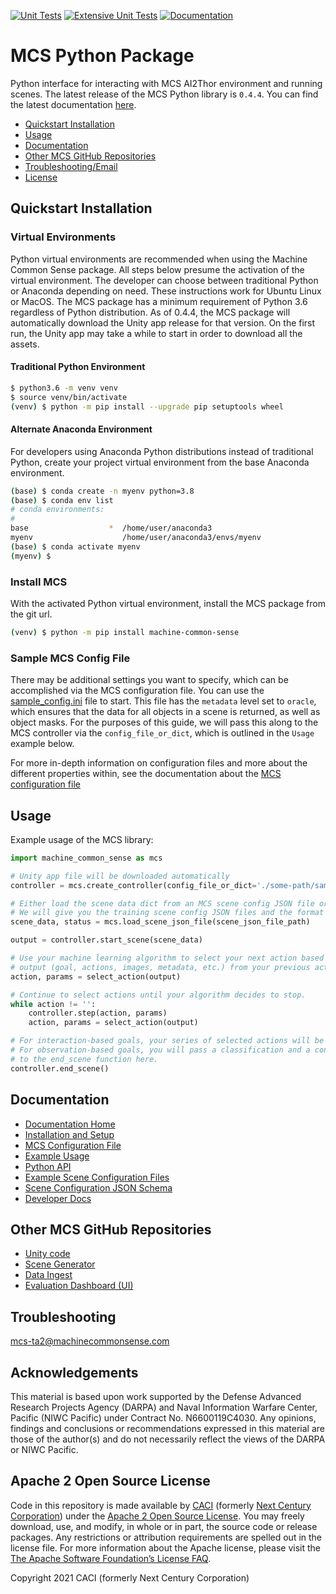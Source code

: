 [![Unit Tests](https://github.com/NextCenturyCorporation/MCS/actions/workflows/ci.yaml/badge.svg)](https://github.com/NextCenturyCorporation/MCS/actions/workflows/ci.yaml)
[![Extensive Unit Tests](https://github.com/NextCenturyCorporation/MCS/actions/workflows/development-merge.yaml/badge.svg)](https://github.com/NextCenturyCorporation/MCS/actions/workflows/development-merge.yaml)
[![Documentation](https://github.com/NextCenturyCorporation/MCS/actions/workflows/docs-publish-pypi.yaml/badge.svg)](https://github.com/NextCenturyCorporation/MCS/actions/workflows/docs-publish-pypi.yaml)

# MCS Python Package

Python interface for interacting with MCS AI2Thor environment and running scenes. The latest release of the MCS Python library is `0.4.4`. You can find the latest documentation [here](https://nextcenturycorporation.github.io/MCS).

- [Quickstart Installation](#quickstart-installation)
- [Usage](#usage)
- [Documentation](#documentation)
- [Other MCS GitHub Repositories](#other-mcs-github-repositories)
- [Troubleshooting/Email](#troubleshooting)
- [License](#apache-2-open-source-license)

## Quickstart Installation

### Virtual Environments

Python virtual environments are recommended when using the  Machine Common Sense package. All steps below presume the activation of the virtual environment. The developer can choose between traditional Python or Anaconda depending on need. These instructions work for Ubuntu Linux or MacOS. The MCS package has a minimum requirement of Python 3.6 regardless of Python distribution. As of 0.4.4, the MCS package will automatically download the Unity app release for that version. On the first run, the Unity app may take a while to start in order to download all the assets. 

#### Traditional Python Environment

```bash
$ python3.6 -m venv venv
$ source venv/bin/activate
(venv) $ python -m pip install --upgrade pip setuptools wheel
```

#### Alternate Anaconda Environment

For developers using Anaconda Python distributions instead of traditional Python, create your project virtual environment from the base Anaconda environment.

```bash
(base) $ conda create -n myenv python=3.8
(base) $ conda env list
# conda environments:
#
base                  *  /home/user/anaconda3
myenv                    /home/user/anaconda3/envs/myenv
(base) $ conda activate myenv
(myenv) $
```

### Install MCS

With the activated Python virtual environment, install the MCS package from the git url.

```bash
(venv) $ python -m pip install machine-common-sense
```

### Sample MCS Config File

There may be additional settings you want to specify, which can be accomplished via the MCS configuration file. You can use the [sample_config.ini](./sample_config.ini) file to start. This file has the `metadata` level set to `oracle`, which ensures that the data for all objects in a scene is returned, as well as object masks. For the purposes of this guide, we will pass this along to the MCS controller via the `config_file_or_dict`, which is outlined in the `Usage` example below.

For more in-depth information on configuration files and more about the different properties within, see the documentation about the [MCS configuration file](https://nextcenturycorporation.github.io/MCS/install.html#mcs-configuration-file)

## Usage

Example usage of the MCS library:

```python
import machine_common_sense as mcs

# Unity app file will be downloaded automatically
controller = mcs.create_controller(config_file_or_dict='./some-path/sample_config.ini')

# Either load the scene data dict from an MCS scene config JSON file or create your own.
# We will give you the training scene config JSON files and the format to make your own.
scene_data, status = mcs.load_scene_json_file(scene_json_file_path)

output = controller.start_scene(scene_data)

# Use your machine learning algorithm to select your next action based on the scene
# output (goal, actions, images, metadata, etc.) from your previous action.
action, params = select_action(output)

# Continue to select actions until your algorithm decides to stop.
while action != '':
    controller.step(action, params)
    action, params = select_action(output)

# For interaction-based goals, your series of selected actions will be scored.
# For observation-based goals, you will pass a classification and a confidence
# to the end_scene function here.
controller.end_scene()
```

## Documentation

- [Documentation Home](https://nextcenturycorporation.github.io/MCS)
- [Installation and Setup](https://nextcenturycorporation.github.io/MCS/install.html)
- [MCS Configuration File](https://nextcenturycorporation.github.io/MCS/install.html#mcs-configuration-file)
- [Example Usage](https://nextcenturycorporation.github.io/MCS/examples.html)
- [Python API](https://nextcenturycorporation.github.io/MCS/api.html)
- [Example Scene Configuration Files](https://nextcenturycorporation.github.io/MCS/scenes.html)
- [Scene Configuration JSON Schema](https://nextcenturycorporation.github.io/MCS/schema.html)
- [Developer Docs](https://nextcenturycorporation.github.io/MCS/dev.html)

## Other MCS GitHub Repositories

- [Unity code](https://github.com/NextCenturyCorporation/ai2thor)
- [Scene Generator](https://github.com/NextCenturyCorporation/mcs-scene-generator)
- [Data Ingest](https://github.com/NextCenturyCorporation/mcs-ingest)
- [Evaluation Dashboard (UI)](https://github.com/NextCenturyCorporation/mcs-ui)

## Troubleshooting

[mcs-ta2@machinecommonsense.com](mailto:mcs-ta2@machinecommonsense.com)

## Acknowledgements

This material is based upon work supported by the Defense Advanced Research Projects Agency (DARPA) and Naval Information Warfare Center, Pacific (NIWC Pacific) under Contract No. N6600119C4030. Any opinions, findings and conclusions or recommendations expressed in this material are those of the author(s) and do not necessarily reflect the views of the DARPA or NIWC Pacific.

## Apache 2 Open Source License

Code in this repository is made available by [CACI][4] (formerly [Next Century
Corporation][1]) under the [Apache 2 Open Source License][2].  You may
freely download, use, and modify, in whole or in part, the source code
or release packages. Any restrictions or attribution requirements are
spelled out in the license file.  For more information about the
Apache license, please visit the [The Apache Software Foundation’s
License FAQ][3].

[1]: http://www.nextcentury.com
[2]: http://www.apache.org/licenses/LICENSE-2.0.txt
[3]: http://www.apache.org/foundation/license-faq.html
[4]: http://www.caci.com

Copyright 2021 CACI (formerly Next Century Corporation)
